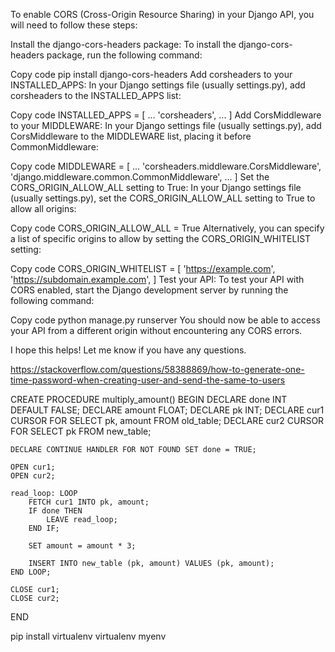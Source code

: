 To enable CORS (Cross-Origin Resource Sharing) in your Django API, you will need to follow these steps:

Install the django-cors-headers package:
To install the django-cors-headers package, run the following command:

Copy code
pip install django-cors-headers
Add corsheaders to your INSTALLED_APPS:
In your Django settings file (usually settings.py), add corsheaders to the INSTALLED_APPS list:

Copy code
INSTALLED_APPS = [
    ...
    'corsheaders',
    ...
]
Add CorsMiddleware to your MIDDLEWARE:
In your Django settings file (usually settings.py), add CorsMiddleware to the MIDDLEWARE list, placing it before CommonMiddleware:

Copy code
MIDDLEWARE = [
    ...
    'corsheaders.middleware.CorsMiddleware',
    'django.middleware.common.CommonMiddleware',
    ...
]
Set the CORS_ORIGIN_ALLOW_ALL setting to True:
In your Django settings file (usually settings.py), set the CORS_ORIGIN_ALLOW_ALL setting to True to allow all origins:

Copy code
CORS_ORIGIN_ALLOW_ALL = True
Alternatively, you can specify a list of specific origins to allow by setting the CORS_ORIGIN_WHITELIST setting:

Copy code
CORS_ORIGIN_WHITELIST = [
    'https://example.com',
    'https://subdomain.example.com',
]
Test your API:
To test your API with CORS enabled, start the Django development server by running the following command:

Copy code
python manage.py runserver
You should now be able to access your API from a different origin without encountering any CORS errors.

I hope this helps! Let me know if you have any questions.



https://stackoverflow.com/questions/58388869/how-to-generate-one-time-password-when-creating-user-and-send-the-same-to-users




CREATE PROCEDURE multiply_amount()
BEGIN
    DECLARE done INT DEFAULT FALSE;
    DECLARE amount FLOAT;
    DECLARE pk INT;
    DECLARE cur1 CURSOR FOR SELECT pk, amount FROM old_table;
    DECLARE cur2 CURSOR FOR SELECT pk FROM new_table;

    DECLARE CONTINUE HANDLER FOR NOT FOUND SET done = TRUE;

    OPEN cur1;
    OPEN cur2;

    read_loop: LOOP
        FETCH cur1 INTO pk, amount;
        IF done THEN
            LEAVE read_loop;
        END IF;

        SET amount = amount * 3;

        INSERT INTO new_table (pk, amount) VALUES (pk, amount);
    END LOOP;

    CLOSE cur1;
    CLOSE cur2;
END


pip install virtualenv
virtualenv myenv
